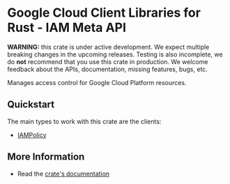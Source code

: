 # Google Cloud Client Libraries for Rust - IAM Meta API

<!-- Code generated by sidekick. DO NOT EDIT. -->

**WARNING:** this crate is under active development. We expect multiple breaking
changes in the upcoming releases. Testing is also incomplete, we do **not**
recommend that you use this crate in production. We welcome feedback about the
APIs, documentation, missing features, bugs, etc.

Manages access control for Google Cloud Platform resources.

## Quickstart

The main types to work with this crate are the clients:

* [IAMPolicy](https://docs.rs/gcp-sdk-iam-v1/latest/gcp-sdk-iam-v1/client/struct.IAMPolicy.html)

## More Information

* Read the [crate's documentation](https://docs.rs/gcp-sdk-iam-v1/latest/gcp-sdk-iam-v1)
